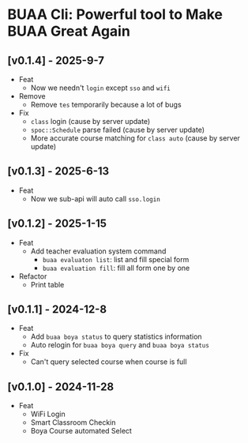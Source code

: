 # BUAA Cli: Powerful tool to Make BUAA Great Again

## [v0.1.4] - 2025-9-7

- Feat
  - Now we needn't `login` except `sso` and `wifi`
- Remove
  - Remove `tes` temporarily because a lot of bugs
- Fix
  - `class` login (cause by server update)
  - `spoc::Schedule` parse failed (cause by server update)
  - More accurate course matching for `class auto` (cause by server update)

## [v0.1.3] - 2025-6-13

- Feat
  - Now we sub-api will auto call `sso.login`

## [v0.1.2] - 2025-1-15

- Feat
  - Add teacher evaluation system command
    - `buaa evaluaton list`: list and fill special form
    - `buaa evaluation fill`: fill all form one by one
- Refactor
  - Print table

## [v0.1.1] - 2024-12-8

- Feat
  - Add `buaa boya status` to query statistics information
  - Auto relogin for `buaa boya query` and `buaa boya status`
- Fix
  - Can't query selected course when course is full

## [v0.1.0] - 2024-11-28

- Feat
  - WiFi Login
  - Smart Classroom Checkin
  - Boya Course automated Select
